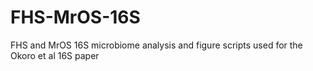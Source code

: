 # FHS-MrOS-16S
FHS and MrOS 16S microbiome analysis and figure scripts used for the Okoro et al 16S paper

